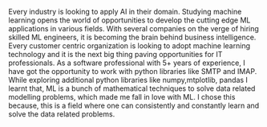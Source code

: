 Every industry is looking to apply AI in their domain. Studying machine learning opens the world of opportunities to develop the cutting edge ML applications in various fields. With several companies on the verge of hiring skilled ML engineers, it is becoming the brain behind business intelligence. Every customer centric organization is looking to adopt machine learning technology and it is the next big thing paving opportunities for IT professionals.
As a software professional with 5+ years of experience, I have got the opportunity to work with python libraries like SMTP and IMAP. 
While exploring additional python libraries like numpy,mtplotlib, pandas I  learnt that, ML is a bunch of mathematical techniques to solve data related modelling problems, which made me fall in love with ML. I chose this because, this is a field where one can consistently and constantly learn and solve the data related problems. 
